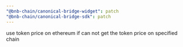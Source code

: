 ```yaml
---
"@bnb-chain/canonical-bridge-widget": patch
"@bnb-chain/canonical-bridge-sdk": patch
---
```


use token price on ethereum if can not get the token price on specified chain
